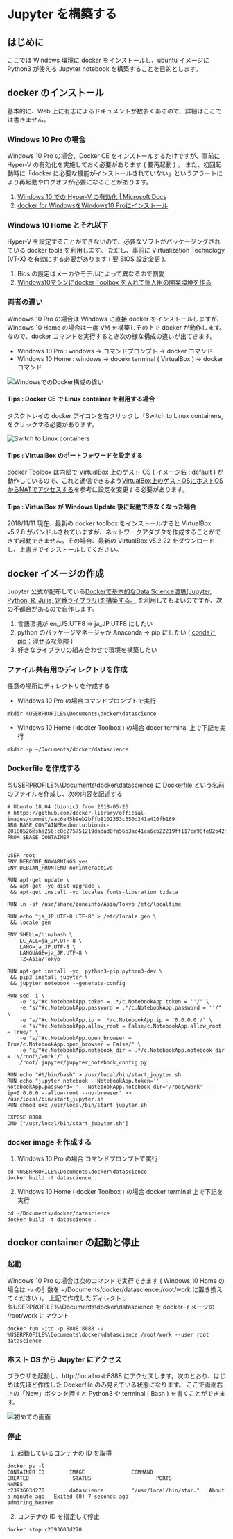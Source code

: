 # Jupyter を構築する

## はじめに
ここでは Windows 環境に docker をインストールし、ubuntu イメージに Python3 が使える Jupyter notebook を構築することを目的とします。

## docker のインストール
基本的に、Web 上に有志によるドキュメントが数多くあるので、詳細はここでは書きません。

### Windows 10 Pro の場合
Windows 10 Pro の場合、Docker CE をインストールするだけですが、事前に Hyper-V の有効化を実施しておく必要があります ( 要再起動 ) 。
また、初回起動時に「docker に必要な機能がインストールされていない」というアラートにより再起動やログオフが必要になることがあります。

1. [Windows 10 での Hyper-V の有効化 | Microsoft Docs](https://docs.microsoft.com/ja-jp/virtualization/hyper-v-on-windows/quick-start/enable-hyper-v)
2. [docker for WindowsをWindows10 Proにインストール](https://qiita.com/anikundesu/items/7ecf20b7e8a60f8439a8)

### Windows 10 Home とそれ以下
Hyper-V を設定することができないので、必要なソフトがパッケージングされている docker tools を利用します。
ただし、事前に Virtualization Technology (VT-X) を有効にする必要があります ( 要 BIOS 設定変更 )。

1. Bios の設定はメーカやモデルによって異なるので割愛
2. [Windows10マシンにdocker Toolbox を入れて個人用の開発環境を作る](https://qiita.com/osuo/items/99a2b7413ce75f8217be)

### 両者の違い
Windows 10 Pro の場合は Windows に直接 docker をインストールしますが、Windows 10 Home の場合は一度 VM を構築しその上で docker が動作します。
なので、docker コマンドを実行するとき次の様な構成の違いが出てきます。

 - Windows 10 Pro : windows → コマンドプロンプト → docker コマンド
 - Windows 10 Home : windows → docekr terminal ( VirtualBox ) → docker コマンド

![WindowsでのDocker構成の違い](../doc_img/WindowsでのDocker構成の違い.png "WindowsでのDocker構成の違い")

#### Tips : Docker CE で Linux container を利用する場合
タスクトレイの docker アイコンを右クリックし「Switch to Linux containers」をクリックする必要があります。

![Switch to Linux containers](../doc_img/SwitchToLinuxContainers.png "Switch to Linux containers")

#### Tips : VirtualBox のポートフォワードを設定する
docker Toolbox は内部で VirtualBox 上のゲスト OS ( イメージ名 : default ) が動作しているので、これと通信できるよう[VirtualBox上のゲストOSにホストOSからNATでアクセスする]( https://www.karakaram.com/virtualbox-port-fowarding)を参考に設定を変更する必要があります。

#### Tips : VirtualBox が Windows Update 後に起動できなくなった場合
2018/11/11 現在、最新の docker toolbox をインストールすると VirtualBox v5.2.8 がバンドルされていますが、ネットワークアダプタを作成することができず起動できません。その場合、最新の VirtualBox v5.2.22 をダウンロードし、上書きでインストールしてください。

## docker イメージの作成
Jupyter 公式が配布している[Dockerで基本的なData Science環境(Jupyter, Python, R, Julia, 定番ライブラリ)を構築する。](https://qiita.com/y4m3/items/c2703d4e131e05084b7b) を利用してもよいのですが、次の不都合があるので自作します。

1. 言語環境が en_US.UTF8 → ja_JP.UTF8 にしたい
2. python のパッケージマネージャが Anaconda → pip にしたい
( [condaとpip：混ぜるな危険](http://onoz000.hatenablog.com/entry/2018/02/11/142347) )
3. 好きなライブラリの組み合わせで環境を構築したい

### ファイル共有用のディレクトリを作成
任意の場所にディレクトリを作成する

- Windows 10 Pro の場合コマンドプロンプトで実行
```
mkdir %USERPROFILE%\Documents\docker\datascience
```

- Windows 10 Home ( docker Toolbox ) の場合 docer terminal 上で下記を実行
```
mkdir -p ~/Documents/docker/datascience
```

### Dockerfile を作成する
%USERPROFILE%\Documents\docker\datascience に Dockerfile という名前のファイルを作成し、次の内容を記述する

```
# Ubuntu 18.04 (bionic) from 2018-05-26
# https://github.com/docker-library/official-images/commit/aac6a45b9eb2bffb8102353c350d341a410fb169
ARG BASE_CONTAINER=ubuntu:bionic-20180526@sha256:c8c275751219dadad8fa56b3ac41ca6cb22219ff117ca98fe82b42f24e1ba64e
FROM $BASE_CONTAINER


USER root
ENV DEBCONF_NOWARNINGS yes
ENV DEBIAN_FRONTEND noninteractive

RUN apt-get update \
 && apt-get -yq dist-upgrade \
 && apt-get install -yq locales fonts-liberation tzdata

RUN ln -sf /usr/share/zoneinfo/Asia/Tokyo /etc/localtime

RUN echo "ja_JP.UTF-8 UTF-8" > /etc/locale.gen \
 && locale-gen

ENV SHELL=/bin/bash \
    LC_ALL=ja_JP.UTF-8 \
    LANG=ja_JP.UTF-8 \
    LANGUAGE=ja_JP.UTF-8 \
    TZ=Asia/Tokyo

RUN apt-get install -yq  python3-pip python3-dev \
 && pip3 install jupyter \
 && jupyter notebook --generate-config

RUN sed -i \
    -e "s/^#c.NotebookApp.token = .*/c.NotebookApp.token = ''/" \
    -e "s/^#c.NotebookApp.password = .*/c.NotebookApp.password = ''/" \
    -e "s/^#c.NotebookApp.ip = .*/c.NotebookApp.ip = '0.0.0.0'/" \
    -e "s/^#c.NotebookApp.allow_root = False/c.NotebookApp.allow_root = True/" \
    -e "s/^#c.NotebookApp.open_browser = True/c.NotebookApp.open_browser = False/" \
    -e "s/^#c.NotebookApp.notebook_dir = .*/c.NotebookApp.notebook_dir = '\/root\/work'/" \
    /root/.jupyter/jupyter_notebook_config.py

RUN echo "#!/bin/bash" > /usr/local/bin/start_jupyter.sh
RUN echo "jupyter notebook --NotebookApp.token='' --NotebookApp.password='' --NotebookApp.notebook_dir='/root/work' --ip=0.0.0.0 --allow-root --no-browser" >> /usr/local/bin/start_jupyter.sh
RUN chmod u+x /usr/local/bin/start_jupyter.sh

EXPOSE 8888
CMD ["/usr/local/bin/start_jupyter.sh"]
```

### docker image を作成する
1. Windows 10 Pro の場合
コマンドプロンプトで実行
```
cd %USERPROFILE%\Documents\docker\datascience
docker build -t datascience .
```
2. Windows 10 Home ( docker Toolbox ) の場合
docker terminal 上で下記を実行
```
cd ~/Documents/docker/datascience
docker build -t datascience .
```

## docker container の起動と停止
### 起動
Windows 10 Pro の場合は次のコマンドで実行できます ( Windows 10 Home の場合は -v の引数を ~/Documents/docker/datascience:/root/work に置き換えてください )。
上記で作成したディレクトリ %USERPROFILE%\Documents\docker\datascience を docker イメージの /root/work にマウント
```
docker run -itd -p 8888:8888 -v %USERPROFILE%\Documents\docker\datascience:/root/work --user root datascience
```

### ホスト OS から Jupyter にアクセス
ブラウザを起動し、http://localhost:8888 にアクセスします。次のとおり、はじめは先ほど作成した Dockerfile のみ見えている状態になります。
ここで画面右上の「New」ボタンを押すと Python3 や terminal ( Bash ) を書くことができます。

![初めての画面](../doc_img/Jupyter_FirstRun.PNG "初めての画面")

### 停止
1. 起動しているコンテナの ID を取得
```
docker ps -l
CONTAINER ID        IMAGE               COMMAND                   CREATED              STATUS                     PORTS               NAMES
c2393603d270        datascience         "/usr/local/bin/star…"   About a minute ago   Exited (0) 7 seconds ago                       admiring_beaver
```
2. コンテナの ID を指定して停止
```
docker stop c2393603d270
```
